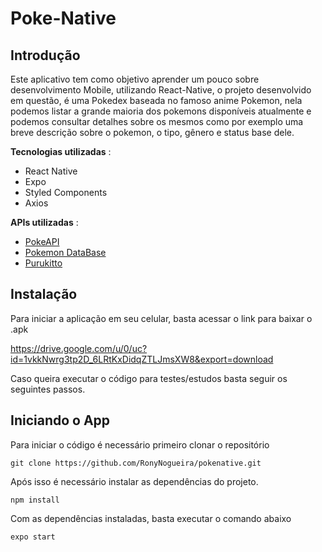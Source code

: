 # Poke-Native

## Introdução

Este aplicativo tem como objetivo aprender um pouco sobre desenvolvimento Mobile, utilizando React-Native, o projeto desenvolvido em questão, é uma Pokedex baseada no famoso anime Pokemon, nela podemos listar a grande maioria dos pokemons disponíveis atualmente e podemos consultar detalhes sobre os mesmos como por exemplo uma breve descrição sobre o pokemon, o tipo, gênero e status base dele.

**Tecnologias utilizadas** :

- React Native
- Expo 
- Styled Components
- Axios

**APIs utilizadas** :
- [PokeAPI](https://pokeapi.co/) 
- [Pokemon DataBase](https://pokemondb.net/sprites/)
- [Purukitto](https://github.com/Purukitto/pokemon-api)

## Instalação

Para iniciar a aplicação em seu celular, basta acessar o link para baixar o .apk

https://drive.google.com/u/0/uc?id=1vkkNwrg3tp2D_6LRtKxDidqZTLJmsXW8&export=download

Caso queira executar o código para testes/estudos basta seguir os seguintes passos.

## Iniciando o App 

Para iniciar o código é necessário primeiro clonar o repositório 

```
git clone https://github.com/RonyNogueira/pokenative.git
```
Após isso é necessário instalar as dependências do projeto.

```
npm install
```

Com as dependências instaladas, basta executar o comando abaixo

```
expo start
```
